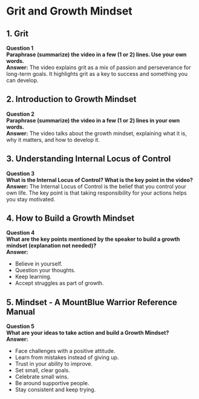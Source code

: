 # Grit and Growth Mindset
## 1. Grit
**Question 1**  
**Paraphrase (summarize) the video in a few (1 or 2) lines. Use your own words.**  
**Answer:** The video explains grit as a mix of passion and perseverance for long-term goals. It highlights grit as a key to success and something you can develop.

## 2. Introduction to Growth Mindset
**Question 2**  
**Paraphrase (summarize) the video in a few (1 or 2) lines in your own words.**  
**Answer:** The video talks about the growth mindset, explaining what it is, why it matters, and how to develop it.

## 3. Understanding Internal Locus of Control
**Question 3**  
**What is the Internal Locus of Control? What is the key point in the video?**  
**Answer:** The Internal Locus of Control is the belief that you control your own life. The key point is that taking responsibility for your actions helps you stay motivated.

## 4. How to Build a Growth Mindset

**Question 4**  
**What are the key points mentioned by the speaker to build a growth mindset (explanation not needed)?**  
**Answer:**  
- Believe in yourself.  
- Question your thoughts.  
- Keep learning.  
- Accept struggles as part of growth.  

## 5. Mindset - A MountBlue Warrior Reference Manual
**Question 5**  
**What are your ideas to take action and build a Growth Mindset?**  
**Answer:**  
- Face challenges with a positive attitude.  
- Learn from mistakes instead of giving up.  
- Trust in your ability to improve.  
- Set small, clear goals.  
- Celebrate small wins.  
- Be around supportive people.  
- Stay consistent and keep trying.
